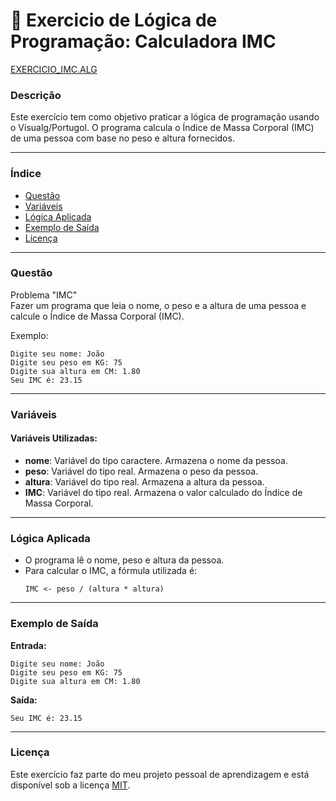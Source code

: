 
# 🚀 Exercicio de Lógica de Programação: Calculadora IMC

<a href="/logica-de-programação/VisualG_Portugol/Estrutura_Sequencial/Exercicios/calculadora_imc/Calculadora_IMC.alg">EXERCICIO_IMC.ALG</a>

### Descrição

Este exercício tem como objetivo praticar a lógica de programação usando o Visualg/Portugol. O programa calcula o Índice de Massa Corporal (IMC) de uma pessoa com base no peso e altura fornecidos.

---

### Índice

- [Questão](#questão)
- [Variáveis](#variáveis)
- [Lógica Aplicada](#lógica-aplicada)
- [Exemplo de Saída](#exemplo-de-saída)
- [Licença](#licença)

---

### Questão

Problema "IMC"  
Fazer um programa que leia o nome, o peso e a altura de uma pessoa e calcule o Índice de Massa Corporal (IMC).

Exemplo:
```
Digite seu nome: João  
Digite seu peso em KG: 75  
Digite sua altura em CM: 1.80  
Seu IMC é: 23.15
```

---

### Variáveis

#### Variáveis Utilizadas:

- **nome**: Variável do tipo caractere. Armazena o nome da pessoa.
- **peso**: Variável do tipo real. Armazena o peso da pessoa.
- **altura**: Variável do tipo real. Armazena a altura da pessoa.
- **IMC**: Variável do tipo real. Armazena o valor calculado do Índice de Massa Corporal.

---

### Lógica Aplicada

- O programa lê o nome, peso e altura da pessoa.
- Para calcular o IMC, a fórmula utilizada é:
  ```alg
  IMC <- peso / (altura * altura)
  ```

---

### Exemplo de Saída

**Entrada:**
```
Digite seu nome: João
Digite seu peso em KG: 75
Digite sua altura em CM: 1.80
```

**Saída:**
```
Seu IMC é: 23.15
```

---

### Licença

Este exercício faz parte do meu projeto pessoal de aprendizagem e está disponível sob a licença [MIT](/LICENSE.md).
